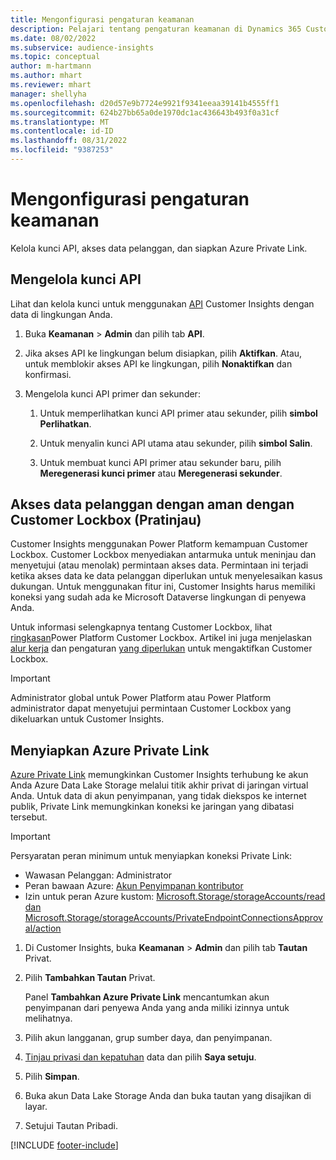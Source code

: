 ```yaml
---
title: Mengonfigurasi pengaturan keamanan
description: Pelajari tentang pengaturan keamanan di Dynamics 365 Customer Insights.
ms.date: 08/02/2022
ms.subservice: audience-insights
ms.topic: conceptual
author: m-hartmann
ms.author: mhart
ms.reviewer: mhart
manager: shellyha
ms.openlocfilehash: d20d57e9b7724e9921f9341eeaa39141b4555ff1
ms.sourcegitcommit: 624b27bb65a0de1970dc1ac436643b493f0a31cf
ms.translationtype: MT
ms.contentlocale: id-ID
ms.lasthandoff: 08/31/2022
ms.locfileid: "9387253"
---
```

# <a name="configure-security-settings"></a>Mengonfigurasi pengaturan keamanan

Kelola kunci API, akses data pelanggan, dan siapkan Azure Private Link.

## <a name="manage-api-keys"></a>Mengelola kunci API

Lihat dan kelola kunci untuk menggunakan [API](apis.md) Customer Insights dengan data di lingkungan Anda.

1. Buka **Keamanan** > **Admin** dan pilih tab **API**.

1. Jika akses API ke lingkungan belum disiapkan, pilih **Aktifkan**. Atau, untuk memblokir akses API ke lingkungan, pilih **Nonaktifkan** dan konfirmasi.

1. Mengelola kunci API primer dan sekunder:

   1. Untuk memperlihatkan kunci API primer atau sekunder, pilih **simbol Perlihatkan**.

   1. Untuk menyalin kunci API utama atau sekunder, pilih **simbol Salin**.

   1. Untuk membuat kunci API primer atau sekunder baru, pilih **Meregenerasi kunci primer** atau **Meregenerasi sekunder**.

## <a name="securely-access-customer-data-with-customer-lockbox-preview"></a>Akses data pelanggan dengan aman dengan Customer Lockbox (Pratinjau)

Customer Insights menggunakan Power Platform kemampuan Customer Lockbox. Customer Lockbox menyediakan antarmuka untuk meninjau dan menyetujui (atau menolak) permintaan akses data. Permintaan ini terjadi ketika akses data ke data pelanggan diperlukan untuk menyelesaikan kasus dukungan. Untuk menggunakan fitur ini, Customer Insights harus memiliki koneksi yang sudah ada ke Microsoft Dataverse lingkungan di penyewa Anda.

Untuk informasi selengkapnya tentang Customer Lockbox, lihat [ringkasan](/power-platform/admin/about-lockbox#summary)Power Platform Customer Lockbox. Artikel ini juga menjelaskan [alur kerja](/power-platform/admin/about-lockbox#workflow) dan pengaturan [yang diperlukan](/power-platform/admin/about-lockbox#enable-the-lockbox-policy) untuk mengaktifkan Customer Lockbox.

> [!IMPORTANT]
> Administrator global untuk Power Platform atau Power Platform administrator dapat menyetujui permintaan Customer Lockbox yang dikeluarkan untuk Customer Insights.

## <a name="set-up-an-azure-private-link"></a>Menyiapkan Azure Private Link

[Azure Private Link](/azure/private-link/private-link-overview) memungkinkan Customer Insights terhubung ke akun Anda Azure Data Lake Storage melalui titik akhir privat di jaringan virtual Anda. Untuk data di akun penyimpanan, yang tidak diekspos ke internet publik, Private Link memungkinkan koneksi ke jaringan yang dibatasi tersebut.

> [!IMPORTANT]
> Persyaratan peran minimum untuk menyiapkan koneksi Private Link:
>
> - Wawasan Pelanggan: Administrator
> - Peran bawaan Azure: [Akun Penyimpanan kontributor](/azure/role-based-access-control/built-in-roles#storage-account-contributor)
> - Izin untuk peran Azure kustom: [Microsoft.Storage/storageAccounts/read dan Microsoft.Storage/storageAccounts/PrivateEndpointConnectionsApproval/action](/azure/role-based-access-control/resource-provider-operations#microsoftstorage)

1. Di Customer Insights, buka **Keamanan** > **Admin** dan pilih tab **Tautan** Privat.

1. Pilih **Tambahkan Tautan** Privat.

   Panel **Tambahkan Azure Private Link** mencantumkan akun penyimpanan dari penyewa Anda yang anda miliki izinnya untuk melihatnya.

1. Pilih akun langganan, grup sumber daya, dan penyimpanan.

1. [Tinjau privasi dan kepatuhan](connections.md#data-privacy-and-compliance) data dan pilih **Saya setuju**.

1. Pilih **Simpan**.

1. Buka akun Data Lake Storage Anda dan buka tautan yang disajikan di layar.

1. Setujui Tautan Pribadi.


[!INCLUDE [footer-include](includes/footer-banner.md)]
